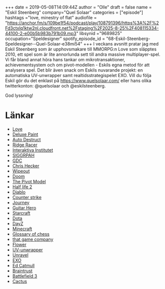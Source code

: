 +++
date = 2019-05-08T14:09:44Z
author = "Olle"
draft = false
name = "Eskil Steenberg"
company="Quel Solaar"
categories = ["episode"]
hashtags ="love, minestry of flat"
audiofile = "https://anchor.fm/s/109be1f54/podcast/play/108791396/https%3A%2F%2Fd3ctxlq1ktw2nl.cloudfront.net%2Fstaging%2F2025-8-25%2F408115334-44100-2-e00b5b983b791b09.mp3"
libsynid ="9689825"
occupation="Speldesigner"
spotify_episode_id = "68-Eskil-Steenberg-Speldesigner--Quel-Solaar-e38mi54"
+++ 
I veckans avsnitt pratar jag med Eskil Steenberg som är upphovsmakare till MMORPG:n Love som släpptes 2010, ett spel som är lite annorlunda sett till andra massive multiplayer-spel. Vi får bland annat höra hans tankar om mikrotransaktioner, achievementsystem och om pivot-modellen - Eskils egna metod för att analysera spel.
Det blir även snack om Eskils nuvarande projekt: en automatiska UV-unwrapper samt realtidsstrategispelet EXO. Vill du följa Eskil gör du det enklast på https://www.quelsolaar.com/ eller hans olika twitterkonton: @quelsolaar och @eskilsteenberg.

God lyssning!


# Länkar
* [Love](https://www.youtube.com/watch?v=SJWH6Rl6c1M)
* [Deluxe Paint](https://www.youtube.com/watch?v=RO7JURHm_jk)
* [Auto Destruct](https://www.youtube.com/watch?v=Khms898jWv4)
* [Ridge Racer](https://www.youtube.com/watch?v=4D5VHJAE5io)
* [Interaktiva Institutet](https://www.tii.se/)
* [SIGGRPAH](https://www.siggraph.org/)
* [GDC](https://www.gdconf.com/)
* [Chris Hecker](http://chrishecker.com/Homepage)
* [Wipeout](https://www.youtube.com/watch?v=4SJ27_uIHKs)
* [Doom](https://www.youtube.com/watch?v=nio1jZUaLL0)
* [The Pivot Model](https://www.youtube.com/watch?v=xsplKRCL7dA&t=1548s)
* [Half life 2](https://www.youtube.com/watch?v=ID1dWN3n7q4)
* [Diablo](https://www.youtube.com/watch?v=k3MulO98znc)
* [Counter strike](https://www.youtube.com/watch?v=bTDJQYV5Q58)
* [Journey](https://www.youtube.com/watch?v=mU3nNT4rcFg&t=9s)
* [Guitar Hero](https://www.youtube.com/watch?v=E8JYB2uiUe0)
* [Starcraft](https://www.youtube.com/watch?v=H4Z6Rmbtk1k&t=10s)
* [Dota](https://www.youtube.com/watch?v=_4pAOjWsRCk)
* [DayZ](https://www.youtube.com/watch?v=7jk8prJA9nI)
* [Minecraft](https://www.youtube.com/watch?v=MmB9b5njVbA)
* [Glossary of chess](https://en.wikipedia.org/wiki/Glossary_of_chess)
* [that game company](http://thatgamecompany.com/)
* [Flower](https://www.youtube.com/watch?v=U7IUDWMU6ZI)
* [UV-unwrapper](http://www.quelsolaar.com/ministry_of_flat/)
* [Unravel](http://unravel.org/)
* [EXO](https://www.youtube.com/watch?v=BWOn0uwrF-U)
* [Ed Catmull](https://en.wikipedia.org/wiki/Edwin_Catmull)
* [Braintrust](https://medium.com/great-business-stories/lessons-from-pixar-1-the-braintrust-e306843a5153)
* [Battlefield 3](https://www.youtube.com/watch?v=UIUJh2mA8vg&t=7s)
* [Cactus](https://twitter.com/cactusquid?lang=en)


